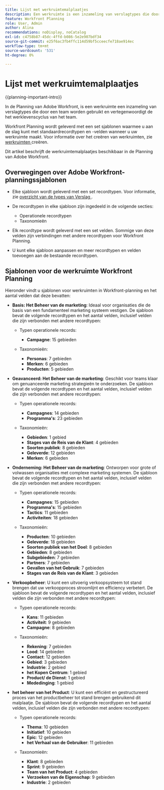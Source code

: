 ```yaml
---
title: Lijst met werkruimtemalplaatjes
description: Een werkruimte is een inzameling van verslagtypes die door een team worden gebruikt en vertegenwoordigt de het werklevenscyclus van het team. Adobe Workfront Planning wordt geleverd met een set sjablonen waarmee u aan de slag kunt met standaardrecordtypen en -velden wanneer u uw werkruimte maakt.
feature: Workfront Planning
role: User, Admin
author: Alina
recommendations: noDisplay, noCatalog
exl-id: c4758b87-45dc-4ffd-b086-5e2e907bdf34
source-git-commit: e25f6ac3fb4ffc114d59bf5cceecfe718ae914ec
workflow-type: tm+mt
source-wordcount: '531'
ht-degree: 0%

---
```



# Lijst met werkruimtemalplaatjes

{{planning-important-intro}}

In de Planning van Adobe Workfront, is een werkruimte een inzameling van verslagtypes die door een team worden gebruikt en vertegenwoordigt de het werklevenscyclus van het team.

Workfront Planning wordt geleverd met een set sjablonen waarmee u aan de slag kunt met standaardrecordtypen en -velden wanneer u uw werkruimte maakt. Voor informatie over het creëren van werkruimten, zie [ werkruimten ](/help/quicksilver/planning/architecture/create-workspaces.md) creëren.

Dit artikel beschrijft de werkruimtemalplaatjes beschikbaar in de Planning van Adobe Workfront.

## Overwegingen over Adobe Workfront-planningssjablonen

* Elke sjabloon wordt geleverd met een set recordtypen. Voor informatie, zie [ overzicht van de types van Verslag ](/help/quicksilver/planning/architecture/overview-of-record-types.md).
* De recordtypen in elke sjabloon zijn ingedeeld in de volgende secties:

   * Operationele recordtypen
   * Taxonomieën
* Elk recordtype wordt geleverd met een set velden. Sommige van deze velden zijn verbindingen met andere recordtypen voor Workfront Planning.
* U kunt elke sjabloon aanpassen en meer recordtypen en velden toevoegen aan de bestaande recordtypen.

<!-- I modeled this article by the "List of available Blueprints" and that articles does not have an Access area

## Access requirements

You must have the following: 

<table style="table-layout:auto">
 <col>
 </col>
 <col>
 </col>
 <tbody>
  <tr>
   <td role="rowheader"><p>Adobe Workfront plan*</p></td>
   <td>
<p>Any</p>
<!--the above is only for closed beta; when going to GA - activate the following plans:    
<p>Current plan: Prime and Ultimate</p>
<p>Legacy plan: Enterprise</p>->
   </td>
  </tr>
  <tr>
   <td role="rowheader"><p>Adobe Workfront license*</p></td>
   <td>
   <p>Any</p> 
  <p>For more information, see <a href="././administration-and-setup/add-users/access-levels-and-object-permissions/wf-licenses.md" class="MCXref xref">Adobe Workfront licenses overview</a>.</p> </td>
  </tr>
  <tr>
   <td role="rowheader"><p>Product</p></td>
   <td>
   <p> Adobe Workfront</p> </td>
  </tr>
  <tr>
   <td role="rowheader">Access level*</td>
   <td> <p>Any</p>  
</td>
  </tr>
<tr>
   <td role="rowheader">Layout template</td>
   <td> <p>Your system administrator must add the Planning area in your layout template. </p>  
</td>
  </tr>
 </tbody>
</table>

>[!NOTE]
>
>*If you don't have access, ask your Workfront administrator if they set additional restrictions in your access level. For information on how a Workfront administrator can change your access level, see [Create or modify custom access levels](/help/quicksilver/administration-and-setup/add-users/configure-and-grant-access/create-modify-access-levels.md).

-->

## Sjablonen voor de werkruimte Workfront Planning

Hieronder vindt u sjablonen voor werkruimten in Workfront-planning en het aantal velden dat deze bevatten:

* **Basis: Het Beheer van de marketing**: Ideaal voor organisaties die de basis van een fundamenteel marketing systeem vestigen. De sjabloon bevat de volgende recordtypen en het aantal velden, inclusief velden die zijn verbonden met andere recordtypen:

   * Typen operationele records:

      * **Campagne**: 15 gebieden
   * Taxonomieën:

      * **Personas**: 7 gebieden
      * **Merken**: 6 gebieden
      * **Producten**: 5 gebieden

* **Geavanceerd: Het Beheer van de marketing**: Geschikt voor teams klaar om genuanceerde marketing strategieën te onderzoeken. De sjabloon bevat de volgende recordtypen en het aantal velden, inclusief velden die zijn verbonden met andere recordtypen:

   * Typen operationele records:

      * **Campagnes**: 14 gebieden
      * **Programma&#39;s**: 23 gebieden

   * Taxonomieën:
      * **Gebieden**: 1 gebied
      * **Stages van de Reis van de Klant**: 4 gebieden
      * **Soorten publiek**: 8 gebieden
      * **Geleverde**: 12 gebieden
      * **Merken**: 6 gebieden

* **Onderneming: Het Beheer van de marketing**: Ontworpen voor grote of volwassen organisaties met complexe marketing systemen. De sjabloon bevat de volgende recordtypen en het aantal velden, inclusief velden die zijn verbonden met andere recordtypen:

   * Typen operationele records:

      * **Campagnes**: 15 gebieden
      * **Programma&#39;s**: 15 gebieden
      * **Tactics**: 11 gebieden
      * **Activiteiten**: 18 gebieden

   * Taxonomieën:

      * **Producten**: 10 gebieden
      * **Geleverde**: 18 gebieden
      * **Soorten publiek van het Doel**: 8 gebieden
      * **Gebieden**: 8 gebieden
      * **Subgebieden**: 7 gebieden
      * **Partners**: 7 gebieden
      * **Gevallen van het Gebruik**: 7 gebieden
      * **Stages van de Reis van de Klant**: 3 gebieden

* **Verkoopbeheer**: U kunt een uitvoerig verkoopsysteem tot stand brengen dat uw verkoopproces stroomlijnt en efficiency verbetert. De sjabloon bevat de volgende recordtypen en het aantal velden, inclusief velden die zijn verbonden met andere recordtypen:

   * Typen operationele records:

      * **Kans**: 11 gebieden
      * **Activiteit**: 9 gebieden
      * **Campagne**: 8 gebieden
   * Taxonomieën:
      * **Rekening**: 7 gebieden
      * **Lood**: 14 gebieden
      * **Contact**: 12 gebieden
      * **Gebied**: 3 gebieden
      * **Industrie**: 2 gebied
      * **het Kopen Centrum**: 1 gebied
      * **Product/ de Dienst**: 1 gebied
      * **Mededinging**: 1 gebied

* **het beheer van het Product**: U kunt een efficiënt en gestructureerd proces van het productbeheer tot stand brengen gebruikend dit malplaatje. De sjabloon bevat de volgende recordtypen en het aantal velden, inclusief velden die zijn verbonden met andere recordtypen:

   * Typen operationele records:

      * **Thema**: 10 gebieden
      * **Initiatief**: 10 gebieden
      * **Epic**: 12 gebieden
      * **het Verhaal van de Gebruiker**: 11 gebieden

   * Taxonomieën:

      * **Klant**: 8 gebieden
      * **Sprint**: 9 gebieden
      * **Team van het Product**: 4 gebieden
      * **Verzoeken van de Eigenschap**: 9 gebieden
      * **Industrie**: 2 gebieden
